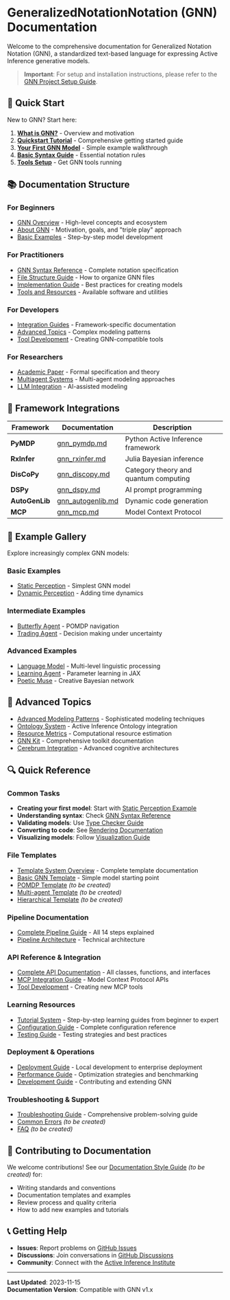 # GeneralizedNotationNotation (GNN) Documentation

Welcome to the comprehensive documentation for Generalized Notation Notation (GNN), a standardized text-based language for expressing Active Inference generative models.

> **Important**: For setup and installation instructions, please refer to the [GNN Project Setup Guide](SETUP.md).

## 🚀 Quick Start

New to GNN? Start here:

1. [**What is GNN?**](gnn/about_gnn.md) - Overview and motivation
2. [**Quickstart Tutorial**](gnn/quickstart_tutorial.md) - Comprehensive getting started guide
3. [**Your First GNN Model**](gnn/gnn_examples_doc.md#example-1-static-perception-model) - Simple example walkthrough
4. [**Basic Syntax Guide**](gnn/gnn_syntax.md) - Essential notation rules
5. [**Tools Setup**](gnn/gnn_tools.md#installation) - Get GNN tools running

## 📚 Documentation Structure

### For Beginners
- [GNN Overview](gnn/gnn_overview.md) - High-level concepts and ecosystem
- [About GNN](gnn/about_gnn.md) - Motivation, goals, and "triple play" approach
- [Basic Examples](gnn/gnn_examples_doc.md) - Step-by-step model development

### For Practitioners
- [GNN Syntax Reference](gnn/gnn_syntax.md) - Complete notation specification
- [File Structure Guide](gnn/gnn_file_structure_doc.md) - How to organize GNN files
- [Implementation Guide](gnn/gnn_implementation.md) - Best practices for creating models
- [Tools and Resources](gnn/gnn_tools.md) - Available software and utilities

### For Developers
- [Integration Guides](#framework-integrations) - Framework-specific documentation
- [Advanced Topics](#advanced-topics) - Complex modeling patterns
- [Tool Development](gnn/gnn_dsl_manual.md) - Creating GNN-compatible tools

### For Researchers
- [Academic Paper](gnn/gnn_paper.md) - Formal specification and theory
- [Multiagent Systems](gnn/gnn_multiagent.md) - Multi-agent modeling approaches
- [LLM Integration](gnn/gnn_llm_neurosymbolic_active_inference.md) - AI-assisted modeling

## 🔧 Framework Integrations

| Framework | Documentation | Description |
|-----------|---------------|-------------|
| **PyMDP** | [gnn_pymdp.md](pymdp/gnn_pymdp.md) | Python Active Inference framework |
| **RxInfer** | [gnn_rxinfer.md](rxinfer/gnn_rxinfer.md) | Julia Bayesian inference |
| **DisCoPy** | [gnn_discopy.md](discopy/gnn_discopy.md) | Category theory and quantum computing |
| **DSPy** | [gnn_dspy.md](dspy/gnn_dspy.md) | AI prompt programming |
| **AutoGenLib** | [gnn_autogenlib.md](autogenlib/gnn_autogenlib.md) | Dynamic code generation |
| **MCP** | [gnn_mcp.md](mcp/gnn_mcp_model_context_protocol.md) | Model Context Protocol |

## 📖 Example Gallery

Explore increasingly complex GNN models:

### Basic Examples
- [Static Perception](archive/gnn_example_dynamic_perception.md) - Simplest GNN model
- [Dynamic Perception](archive/gnn_example_dynamic_perception_policy.md) - Adding time dynamics

### Intermediate Examples  
- [Butterfly Agent](archive/gnn_example_butterfly_pheromone_agent.md) - POMDP navigation
- [Trading Agent](archive/gnn_airplane_trading_pomdp.md) - Decision making under uncertainty

### Advanced Examples
- [Language Model](archive/gnn_active_inference_language_model.md) - Multi-level linguistic processing
- [Learning Agent](archive/gnn_example_jax_pymdp_learning_agent.md) - Parameter learning in JAX
- [Poetic Muse](archive/gnn_poetic_muse_model.md) - Creative Bayesian network

## 🎯 Advanced Topics

- [Advanced Modeling Patterns](gnn/advanced_modeling_patterns.md) - Sophisticated modeling techniques
- [Ontology System](gnn/ontology_system.md) - Active Inference Ontology integration
- [Resource Metrics](gnn/resource_metrics.md) - Computational resource estimation
- [GNN Kit](kit/gnn_kit.md) - Comprehensive toolkit documentation
- [Cerebrum Integration](cerebrum/gnn_cerebrum.md) - Advanced cognitive architectures

## 🔍 Quick Reference

### Common Tasks
- **Creating your first model**: Start with [Static Perception Example](gnn/gnn_examples_doc.md#example-1-static-perception-model)
- **Understanding syntax**: Check [GNN Syntax Reference](gnn/gnn_syntax.md)
- **Validating models**: Use [Type Checker Guide](gnn/gnn_tools.md#validation-tools)
- **Converting to code**: See [Rendering Documentation](gnn/gnn_tools.md#conversion-tools)
- **Visualizing models**: Follow [Visualization Guide](gnn/gnn_tools.md#visualization-tools)

### File Templates
- [Template System Overview](templates/README.md) - Complete template documentation
- [Basic GNN Template](templates/basic_gnn_template.md) - Simple model starting point
- [POMDP Template](templates/pomdp_template.md) *(to be created)*
- [Multi-agent Template](templates/multiagent_template.md) *(to be created)*
- [Hierarchical Template](templates/hierarchical_template.md) *(to be created)*

### Pipeline Documentation
- [Complete Pipeline Guide](pipeline/README.md) - All 14 steps explained
- [Pipeline Architecture](pipeline/PIPELINE_ARCHITECTURE.md) - Technical architecture

### API Reference & Integration
- [Complete API Documentation](api/README.md) - All classes, functions, and interfaces
- [MCP Integration Guide](mcp/README.md) - Model Context Protocol APIs
- [Tool Development](mcp/README.md#development-guidelines) - Creating new MCP tools

### Learning Resources
- [Tutorial System](tutorials/README.md) - Step-by-step learning guides from beginner to expert
- [Configuration Guide](configuration/README.md) - Complete configuration reference
- [Testing Guide](testing/README.md) - Testing strategies and best practices

### Deployment & Operations
- [Deployment Guide](deployment/README.md) - Local development to enterprise deployment
- [Performance Guide](performance/README.md) - Optimization strategies and benchmarking
- [Development Guide](development/README.md) - Contributing and extending GNN

### Troubleshooting & Support
- [Troubleshooting Guide](troubleshooting/README.md) - Comprehensive problem-solving guide
- [Common Errors](troubleshooting/common_errors.md) *(to be created)*
- [FAQ](troubleshooting/faq.md) *(to be created)*

## 🤝 Contributing to Documentation

We welcome contributions! See our [Documentation Style Guide](contributing/documentation_style_guide.md) *(to be created)* for:

- Writing standards and conventions
- Documentation templates and examples  
- Review process and quality criteria
- How to add new examples and tutorials

## 📞 Getting Help

- **Issues**: Report problems on [GitHub Issues](https://github.com/ActiveInferenceInstitute/GeneralizedNotationNotation/issues)
- **Discussions**: Join conversations in [GitHub Discussions](https://github.com/ActiveInferenceInstitute/GeneralizedNotationNotation/discussions)
- **Community**: Connect with the [Active Inference Institute](https://activeinference.org)

---

**Last Updated**: 2023-11-15  
**Documentation Version**: Compatible with GNN v1.x 